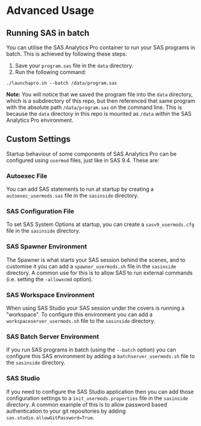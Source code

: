 # Advanced Usage

## Running SAS in batch
You can utilise the SAS Analytics Pro container to run your SAS programs in batch. This is achieved by following these steps:
1. Save your `program.sas` file in the `data` directory.
2. Run the following command:
```
./launchapro.sh --batch /data/program.sas
```

**Note:** You will notice that we saved the program file into the `data` directory, which is a subdirectory of this repo, but then referenced that same program with the absolute path `/data/program.sas` on the command line. This is because the `data` directory in this repo is mounted as `/data` _within_ the SAS Analytics Pro environment.

## Custom Settings
Startup behaviour of some components of SAS Analytics Pro can be configured using `usermod` files, just like in SAS 9.4.  These are:

### Autoexec File
You can add SAS statements to run at startup by creating a `autoexec_usermods.sas` file in the `sasinside` directory.

### SAS Configuration File
To set SAS System Options at startup, you can create a `sasv9_usermods.cfg` file in the `sasinside` directory.

### SAS Spawner Environment
The Spawner is what starts your SAS session behind the scenes, and to customise it you can add a `spawner_usermods.sh` file in the `sasinside` directory. A common use for this is to allow SAS to run external commands (i.e. setting the `-allowxcmd` option).

### SAS Workspace Environment
When using SAS Studio your SAS session under the covers is running a "workspace".  To configure this environment you can add a `workspaceserver_usermods.sh` file to the `sasinside` directory.

### SAS Batch Server Environment
If you run SAS programs in batch (using the `--batch` option) you can configure this SAS environment by adding a `batchserver_usermods.sh` file to the `sasinside` directory.

### SAS Studio
If you need to configure the SAS Studio application then you can add those configuration settings to a `init_usermods.properties` file in the `sasinside` directory.  A common example of this is to allow password based authentication to your git repositories by adding `sas.studio.allowGitPassword=True`.